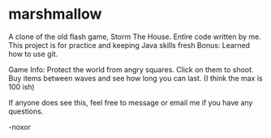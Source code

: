 # marshmallow
A clone of the old flash game, Storm The House. 
Entire code written by me. This project is for practice and keeping Java skills fresh
Bonus: Learned how to use git.

Game Info:
Protect the world from angry squares. Click on them to shoot.
Buy items between waves and see how long you can last. (I think the max is 100 ish)

If anyone does see this, feel free to message or email me if you have any questions. 

-noxor

